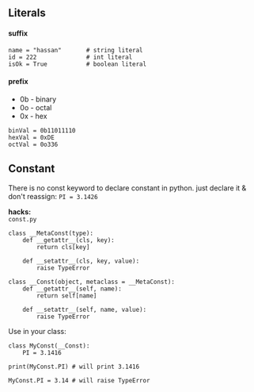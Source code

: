 ## Literals
#### suffix
```
name = "hassan"       # string literal
id = 222              # int literal
isOk = True           # boolean literal
```
#### prefix
* 0b - binary
* 0o - octal
* 0x - hex
```
binVal = 0b11011110
hexVal = 0xDE
octVal = 0o336
```

## Constant
There is no const keyword to declare constant in python. just declare it & don't reassign: `PI = 3.1426`


**hacks:**    
`const.py`
```
class __MetaConst(type):
    def __getattr__(cls, key):
        return cls[key]

    def __setattr__(cls, key, value):
        raise TypeError

class __Const(object, metaclass = __MetaConst):
    def __getattr__(self, name):
        return self[name]

    def __setattr__(self, name, value):
        raise TypeError
```
Use in your class:
```
class MyConst(__Const):
    PI = 3.1416

print(MyConst.PI) # will print 3.1416

MyConst.PI = 3.14 # will raise TypeError
```

